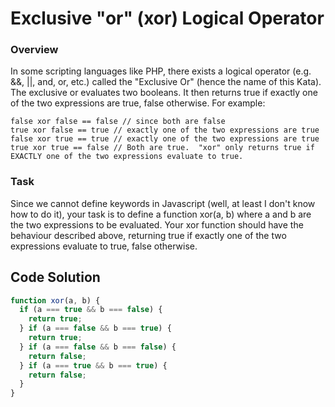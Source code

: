 # Exclusive "or" (xor) Logical Operator

### Overview
In some scripting languages like PHP, there exists a logical operator (e.g. &&, ||, and, or, etc.) called the "Exclusive Or" (hence the name of this Kata). The exclusive or evaluates two booleans. It then returns true if exactly one of the two expressions are true, false otherwise. For example:

```
false xor false == false // since both are false
true xor false == true // exactly one of the two expressions are true
false xor true == true // exactly one of the two expressions are true
true xor true == false // Both are true.  "xor" only returns true if EXACTLY one of the two expressions evaluate to true.
```

### Task

Since we cannot define keywords in Javascript (well, at least I don't know how to do it), your task is to define a function xor(a, b) where a and b are the two expressions to be evaluated. Your xor function should have the behaviour described above, returning true if exactly one of the two expressions evaluate to true, false otherwise.

## Code Solution 

```js
function xor(a, b) {
  if (a === true && b === false) {
    return true;
  } if (a === false && b === true) {
    return true;
  } if (a === false && b === false) {
    return false;
  } if (a === true && b === true) {
    return false;
  }
}

```
